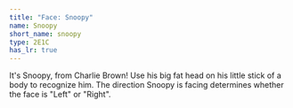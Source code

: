 ```yaml
---
title: "Face: Snoopy"
name: Snoopy
short_name: snoopy
type: 2E1C
has_lr: true
---
```


It's Snoopy, from Charlie Brown!  Use his big fat head on his little stick of a body to recognize him.  The direction Snoopy is facing determines whether the face is "Left" or "Right".
